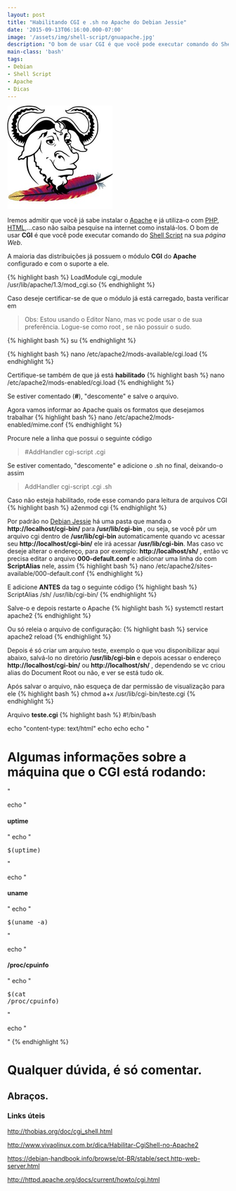 ```yaml
---
layout: post
title: "Habilitando CGI e .sh no Apache do Debian Jessie"
date: '2015-09-13T06:16:00.000-07:00'
image: '/assets/img/shell-script/gnuapache.jpg'
description: "O bom de usar CGI é que você pode executar comando do Shell Script na sua página Web."
main-class: 'bash'
tags:
- Debian
- Shell Script
- Apache
- Dicas
---
```


![Blog Linux](/assets/img/shell-script/gnuapache.jpg "Blog Linux")

Iremos admitir que você já sabe instalar o [Apache](http://apache.org/) e já utiliza-o com [PHP](http://php.net/), [HTML](https://www.w3.org/),...caso não saiba pesquise na internet como instalá-los. O bom de usar __CGI__ é que você pode executar comando do [Shell Script](https://cse.google.com.br/cse/publicurl?cx=004473188612396442360:qs2ekmnkweq&q=shell-script) na sua *página Web*.

A maioria das distribuições já possuem o módulo __CGI__ do __Apache__ configurado e com o suporte a ele.

{% highlight bash %}
LoadModule cgi_module /usr/lib/apache/1.3/mod_cgi.so
{% endhighlight %}

Caso deseje certificar-se de que o módulo já está carregado, basta verificar em
> Obs: Estou usando o Editor Nano, mas vc pode usar o de sua preferência.
Logue-se como root , se não possuir o sudo.

{% highlight bash %}
su
{% endhighlight %}

{% highlight bash %}
nano /etc/apache2/mods-available/cgi.load
{% endhighlight %}

Certifique-se também de que já está __habilitado__
{% highlight bash %}
nano /etc/apache2/mods-enabled/cgi.load
{% endhighlight %}

Se estiver comentado (__#__), "descomente" e salve o arquivo.

Agora vamos informar ao Apache quais os formatos que desejamos trabalhar
{% highlight bash %}
nano /etc/apache2/mods-enabled/mime.conf
{% endhighlight %}

Procure nele a linha que possui o seguinte código
> #AddHandler cgi-script .cgi

Se estiver comentado, "descomente" e adicione o .sh no final, deixando-o assim

> AddHandler cgi-script .cgi .sh

Caso não esteja habilitado, rode esse comando para leitura de arquivos CGI
{% highlight bash %}
a2enmod cgi
{% endhighlight %}

Por padrão no [Debian Jessie](https://cse.google.com.br/cse/publicurl?cx=004473188612396442360:qs2ekmnkweq&q=debian) há uma pasta que manda o __http://localhost/cgi-bin/__ para __/usr/lib/cgi-bin__ , ou seja, se você pôr um arquivo cgi dentro de __/usr/lib/cgi-bin__ automaticamente quando vc acessar seu __http://localhost/cgi-bin/__ ele irá acessar __/usr/lib/cgi-bin__. Mas caso vc deseje alterar o endereço, para por exemplo: __http://localhost/sh/__ , então vc precisa editar o arquivo __000-default.conf__ e adicionar uma linha do com __ScriptAlias__ nele, assim
{% highlight bash %}
nano /etc/apache2/sites-available/000-default.conf
{% endhighlight %}

E adicione __ANTES__ da tag o seguinte código
{% highlight bash %}
ScriptAlias /sh/ /usr/lib/cgi-bin/
{% endhighlight %}

Salve-o e depois restarte o Apache
{% highlight bash %}
systemctl restart apache2
{% endhighlight %}

Ou só releia o arquivo de configuração:
{% highlight bash %}
service apache2 reload
{% endhighlight %}

Depois é só criar um arquivo teste, exemplo o que vou disponibilizar aqui abaixo, salvá-lo no diretório __/usr/lib/cgi-bin__ e depois acessar o endereço __http://localhost/cgi-bin/__ ou __http://localhost/sh/__ , dependendo se vc criou alias do Document Root ou não, e ver se está tudo ok.

Após salvar o arquivo, não esqueça de dar permissão de visualização para ele
{% highlight bash %}
chmod a+x /usr/lib/cgi-bin/teste.cgi
{% endhighlight %}

Arquivo __teste.cgi__
{% highlight bash %}
#!/bin/bash
  
echo "content-type: text/html"
echo
echo
echo "
  <html> <head> <meta charset='utf-8' /> <title> CGI script </title> </head>
  <body>
  <h1>Algumas informações sobre a máquina que o CGI está rodando:</h1>
  "
  
echo "<h4>uptime</h4>"
echo "<pre>$(uptime)</pre>"
  
echo "<h4>uname</h4>"
echo "<pre>$(uname -a)</pre>"
  
echo "<h4>/proc/cpuinfo</h4>"
echo "<pre>$(cat /proc/cpuinfo)</pre>"
  
echo "
  </body>
  </html>
  "
{% endhighlight %}
 
# Qualquer dúvida, é só comentar.
## Abraços.
### Links úteis
http://thobias.org/doc/cgi_shell.html

http://www.vivaolinux.com.br/dica/Habilitar-CgiShell-no-Apache2

https://debian-handbook.info/browse/pt-BR/stable/sect.http-web-server.html

http://httpd.apache.org/docs/current/howto/cgi.html

